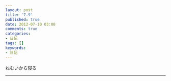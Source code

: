 ```yaml
---
layout: post
title: '7.9'
published: true
date: 2012-07-10 03:08
comments: true
categories:
- 日記
tags: []
keywords:
- 日記
---
```

ねむいから寝る

---

